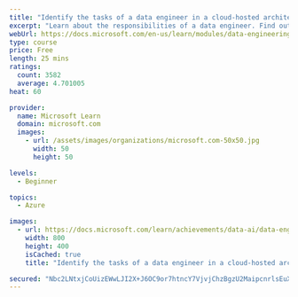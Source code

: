 ```yaml
---
title: "Identify the tasks of a data engineer in a cloud-hosted architecture"
excerpt: "Learn about the responsibilities of a data engineer. Find out how they relate to the jobs of other data and AI professionals. Explore common data engineering practices and a high-level architecting process for a data-engineering project."
webUrl: https://docs.microsoft.com/en-us/learn/modules/data-engineering-processes/
type: course
price: Free
length: 25 mins
ratings:
  count: 3582
  average: 4.701005
heat: 60

provider:
  name: Microsoft Learn
  domain: microsoft.com
  images:
    - url: /assets/images/organizations/microsoft.com-50x50.jpg
      width: 50
      height: 50

levels:
  - Beginner

topics:
  - Azure

images:
  - url: https://docs.microsoft.com/learn/achievements/data-ai/data-engineering-processes-badge-social.png
    width: 800
    height: 400
    isCached: true
    title: "Identify the tasks of a data engineer in a cloud-hosted architecture"

secured: "Nbc2LNtxjCoUizEWwLJI2X+J6OC9or7htncY7VjvjChzBgzU2MaipcnrlsEuXJdHzqAbpfRRL/uQGLNglF70tufZxTnTG1VfArxVsYn36H9bbQr7W3oob32A9TSOKggufxPhOW0jOx2IiD/6M6f0cyulQcJi0lcsO06feoK2cboGpTw+/TaJ7oIiBPcmNpXvLg9xXC/0uPx3LU+5n8/+ZgHZkFAEZeFSPZLCSzTUQl3EXxb1fip+OBtTthxkDmjNQ577BQJSDbh18ia8TezbIfBqRLFbIRyfmCT82nzoeeLAR9u0acKax8LhTr0G6h5mLEq5tT3RwGGhi/ocJrRYl4voJK1/V/NQl6D7dBZ2tGUNaGNRbpi4zROsbAqwyOqrx0REjQneBJpTrjTbNdxyUw==;UO+1LvJ18Z3jhzIz0SKRFQ=="
---
```


